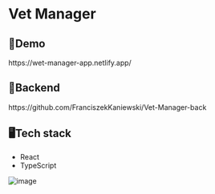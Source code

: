<h1>Vet Manager</h1>

<h2>🐲Demo</h2>
https://wet-manager-app.netlify.app/

<h2>💾Backend</h2>
https://github.com/FranciszekKaniewski/Vet-Manager-back

<h2>🖥️Tech stack</h2>
<ul>
  <li>React</li>
  <li>TypeScript</li>
</ul>

![image](https://github.com/FranciszekKaniewski/Vet-Manager-back/assets/98970655/44b93466-a2ff-4a7f-b656-48a7c90affe6)
